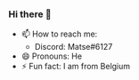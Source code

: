 ### Hi there 👋

<!--
**Matse2005/Matse2005** is a ✨ _special_ ✨ repository because its `README.md` (this file) appears on your GitHub profile.

Here are some ideas to get you started:

- 🔭 I’m currently working on a new website for chirojevati.be
- 🌱 I’m currently learning PHP
<!-- - 👯 I’m looking to collaborate on ...
- 🤔 I’m looking for help with ...
- 💬 Ask me about ... -->
- 📫 How to reach me: 
  - Discord: Matse#6127
- 😄 Pronouns: He
- ⚡ Fun fact: I am from Belgium
